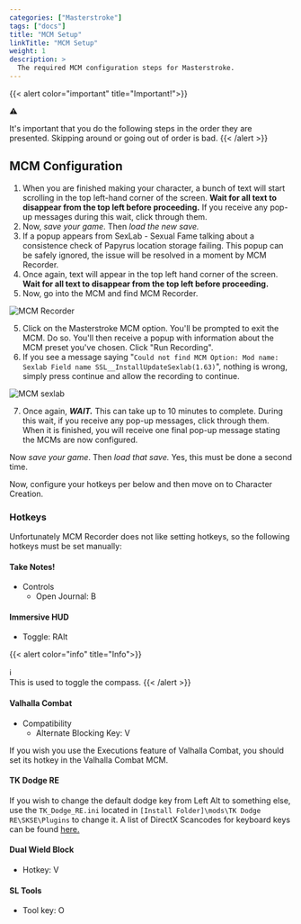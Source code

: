 ```yaml
---
categories: ["Masterstroke"]
tags: ["docs"] 
title: "MCM Setup"
linkTitle: "MCM Setup"
weight: 1
description: >
  The required MCM configuration steps for Masterstroke.
---
```


{{< alert color="important" title="Important!">}}
<div class="alert-icon">⚠️</div>

It's important that you do the following steps in the order they are presented. Skipping around or going out of order is bad.
{{< /alert >}}

## MCM Configuration

1. When you are finished making your character, a bunch of text will start scrolling in the top left-hand corner of the screen. **Wait for all text to disappear from the top left before proceeding.** If you receive any pop-up messages during this wait, click through them.
2. Now, *save your game*. Then *load the new save.*
3. If a popup appears from SexLab - Sexual Fame talking about a consistence check of Papyrus location storage failing. This popup can be safely ignored, the issue will be resolved in a moment by MCM Recorder.
4. Once again, text will appear in the top left hand corner of the screen. **Wait for all text to disappear from the top left before proceeding.**
5. Now, go into the MCM and find MCM Recorder.

![MCM Recorder](https://i.imgur.com/l2BGXX0.png)

5. Click on the Masterstroke MCM option. You'll be prompted to exit the MCM. Do so. You'll then receive a popup with information about the MCM preset you've chosen. Click "Run Recording".
6. If you see a message saying "`Could not find MCM Option: Mod name: Sexlab Field name SSL__InstallUpdateSexlab(1.63)`", nothing is wrong, simply press continue and allow the recording to continue.

![MCM sexlab](https://i.imgur.com/xZAgSth.png)

7. Once again, ***WAIT.*** This can take up to 10 minutes to complete. During this wait, if you receive any pop-up messages, click through them. When it is finished, you will receive one final pop-up message stating the MCMs are now configured.

Now *save your game*. Then *load that save.* Yes, this must be done a second time.

Now, configure your hotkeys per below and then move on to Character Creation.

### Hotkeys

Unfortunately MCM Recorder does not like setting hotkeys, so the following hotkeys must be set manually:

#### Take Notes!
- Controls
  - Open Journal: B

#### Immersive HUD
  - Toggle: RAlt

{{< alert color="info" title="Info">}}
<div class="alert-icon">ℹ️</div>
This is used to toggle the compass.
{{< /alert >}}
 
#### Valhalla Combat

- Compatibility
  - Alternate Blocking Key: V

If you wish you use the Executions feature of Valhalla Combat, you should set its hotkey in the Valhalla Combat MCM.

#### TK Dodge RE

If you wish to change the default dodge key from Left Alt to something else, use the `TK_Dodge_RE.ini` located in `[Install Folder]\mods\TK Dodge RE\SKSE\Plugins` to change it. A list of DirectX Scancodes for keyboard keys can be found [here.](https://wiki.nexusmods.com/index.php/DirectX_Scancodes_And_How_To_Use_Them)

#### Dual Wield Block
- Hotkey: V

#### SL Tools
- Tool key: O

